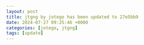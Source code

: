 ```yaml
---
layout: post
title: jtgng by jotego has been updated to 27e5bb9
date: 2024-07-27 09:25:46 +0000
categories: [jotego, jtgng]
tags: [update]
---
```


